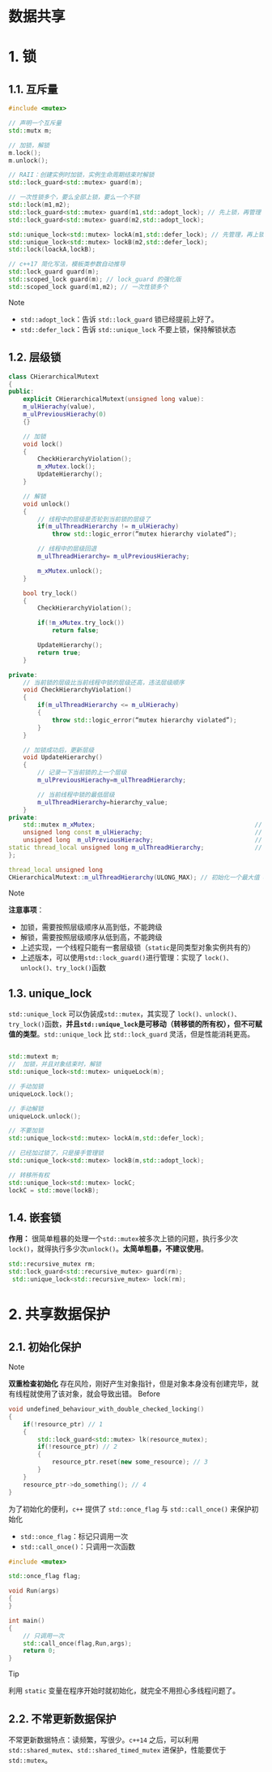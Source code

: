 # 数据共享

# 1. 锁

## 1.1. 互斥量

```cpp
#include <mutex>

// 声明一个互斥量
std::mutx m;

// 加锁，解锁
m.lock();
m.unlock();

// RAII：创建实例时加锁，实例生命周期结束时解锁
std::lock_guard<std::mutex> guard(m);

// 一次性锁多个，要么全部上锁，要么一个不锁
std::lock(m1,m2);
std::lock_guard<std::mutex> guard(m1,std::adopt_lock); // 先上锁，再管理
std::lock_guard<std::mutex> guard(m2,std::adopt_lock);

std::unique_lock<std::mutex> lockA(m1,std::defer_lock); // 先管理，再上锁
std::unique_lock<std::mutex> lockB(m2,std::defer_lock);
std::lock(loackA,lockB);

// c++17 简化写法，模板类参数自动推导
std::lock_guard guard(m);
std::scoped_lock guard(m); // lock_guard 的强化版
std::scoped_lock guard(m1,m2); // 一次性锁多个
```
> [!note]
> - `std::adopt_lock`：告诉 `std::lock_guard` 锁已经提前上好了。
> - `std::defer_lock`：告诉 `std::unique_lock` 不要上锁，保持解锁状态



## 1.2. 层级锁
```cpp
class CHierarchicalMutext
{
public:
    explicit CHierarchicalMutext(unsigned long value):
    m_ulHierachy(value),
    m_ulPreviousHierachy(0)
    {}

    // 加锁
    void lock()
    {
        CheckHierarchyViolation();
        m_xMutex.lock();
        UpdateHierarchy();
    }

    // 解锁
    void unlock()
    {
        // 线程中的层级是否轮到当前锁的层级了
        if(m_ulThreadHierarchy != m_ulHierachy)
            throw std::logic_error(“mutex hierarchy violated”);

        // 线程中的层级回退
        m_ulThreadHierarchy= m_ulPreviousHierachy;

        m_xMutex.unlock();
    }

    bool try_lock()
    {
        CheckHierarchyViolation();

        if(!m_xMutex.try_lock())
            return false;

        UpdateHierarchy();
        return true;
    }

private:
    // 当前锁的层级比当前线程中锁的层级还高，违法层级顺序
    void CheckHierarchyViolation()
    {
        if(m_ulThreadHierarchy <= m_ulHierachy)
        {
            throw std::logic_error(“mutex hierarchy violated”);
        }
    }

    // 加锁成功后，更新层级
    void UpdateHierarchy()
    {
        // 记录一下当前锁的上一个层级
        m_ulPreviousHierachy=m_ulThreadHierarchy; 

        // 当前线程中锁的最低层级
        m_ulThreadHierarchy=hierarchy_value;
    }
private:
    std::mutex m_xMutex;                                            // 锁
    unsigned long const m_ulHierachy;                               // 当前对象的层级
    unsigned long  m_ulPreviousHierachy;                            // 上一层级，比 m_ulHierachy 要大
static thread_local unsigned long m_ulThreadHierarchy;              // 当前线程中锁的最低层级
};

thread_local unsigned long
CHierarchicalMutext::m_ulThreadHierarchy(ULONG_MAX); // 初始化一个最大值 ULONG_MAX 表示锁的等级很高

```

> [!note]
> **注意事项**：
> - 加锁，需要按照层级顺序从高到低，不能跨级
> - 解锁，需要按照层级顺序从低到高，不能跨级
> - 上述实现，一个线程只能有一套层级锁（`static`是同类型对象实例共有的）
> - 上述版本，可以使用`std::lock_guard()`进行管理：实现了 `lock()、unlock()、try_lock()`函数


## 1.3. unique_lock

`std::unique_lock` 可以伪装成`std::mutex`，其实现了 `lock()、unlock()、try_lock()`函数，**并且`std::unique_lock`是可移动（转移锁的所有权），但不可赋值的类型**。`std::unique_lock` 比 `std::lock_guard` 灵活，但是性能消耗更高。

```cpp

std::mutext m;
//  加锁，并且对象结束时，解锁
std::unique_lock<std::mutex> uniqueLock(m);

// 手动加锁 
uniqueLock.lock();

// 手动解锁
uniqueLock.unlock();

// 不要加锁
std::unique_lock<std::mutex> lockA(m,std::defer_lock);

// 已经加过锁了，只是接手管理锁
std::unique_lock<std::mutex> lockB(m,std::adopt_lock);

// 转移所有权
std::unique_lock<std::mutex> lockC;
lockC = std::move(lockB);
```

## 1.4. 嵌套锁

**作用：** 很简单粗暴的处理一个`std::mutex`被多次上锁的问题，执行多少次`lock()`，就得执行多少次`unlock()`。**太简单粗暴，不建议使用**。

```cpp
std::recursive_mutex rm;
std::lock_guard<std::recursive_mutex> guard(rm);
 std::unique_lock<std::recursive_mutex> lock(rm); 
```

# 2. 共享数据保护

## 2.1. 初始化保护

> [!note]
> **双重检查初始化** 存在风险，刚好产生对象指针，但是对象本身没有创建完毕，就有线程就使用了该对象，就会导致出错。
Before
```cpp
void undefined_behaviour_with_double_checked_locking()
{
    if(!resource_ptr) // 1
    {
        std::lock_guard<std::mutex> lk(resource_mutex);
        if(!resource_ptr) // 2
        {
            resource_ptr.reset(new some_resource); // 3
        }
    }
    resource_ptr->do_something(); // 4
}
```

为了初始化的便利，`c++` 提供了 `std::once_flag` 与 `std::call_once()` 来保护初始化
- `std::once_flag`：标记只调用一次
- `std::call_once()`：只调用一次函数


```cpp
#include <mutex>

std::once_flag flag;

void Run(args)
{
}

int main()
{
    // 只调用一次
    std::call_once(flag,Run,args);
    return 0;  
}
```

> [!tip]
> 利用 `static` 变量在程序开始时就初始化，就完全不用担心多线程问题了。

## 2.2. 不常更新数据保护

不常更新数据特点：读频繁，写很少。`c++14` 之后，可以利用 `std::shared_mutex`、`std::shared_timed_mutex` 进保护，性能要优于 `std::mutex`。



